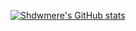 [![Shdwmere's GitHub stats](https://github-readme-stats.vercel.app/api?username=shdwmere&show_icons=true&theme=transparent)](https://github.com/anuraghazra/github-readme-stats)
